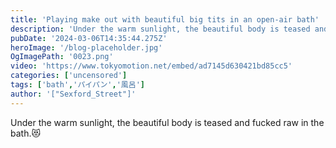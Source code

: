 ```yaml
---
title: 'Playing make out with beautiful big tits in an open-air bath'
description: 'Under the warm sunlight, the beautiful body is teased and fucked raw in the bath.😻'
pubDate: '2024-03-06T14:35:44.275Z'
heroImage: '/blog-placeholder.jpg'
OgImagePath: '0023.png'
video: 'https://www.tokyomotion.net/embed/ad7145d630421bd85cc5'
categories: ['uncensored']
tags: ['bath','パイパン','風呂']
author: '["Sexford_Street"]'
---
```


Under the warm sunlight, the beautiful body is teased and fucked raw in the bath.😻




